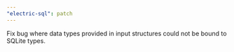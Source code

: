 ```yaml
---
"electric-sql": patch
---
```


Fix bug where data types provided in input structures could not be bound to SQLite types.
